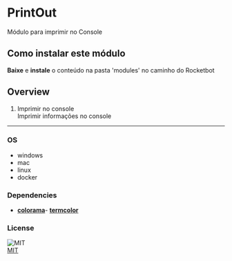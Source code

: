 # PrintOut
  
Módulo para imprimir no Console  

## Como instalar este módulo
  
__Baixe__ e __instale__ o conteúdo na pasta 'modules' no caminho do Rocketbot  



## Overview


1. Imprimir no console  
Imprimir informações no console  




----
### OS

- windows
- mac
- linux
- docker

### Dependencies
- [**colorama**](https://pypi.org/project/colorama/)- [**termcolor**](https://pypi.org/project/termcolor/)
### License
  
![MIT](https://camo.githubusercontent.com/107590fac8cbd65071396bb4d04040f76cde5bde/687474703a2f2f696d672e736869656c64732e696f2f3a6c6963656e73652d6d69742d626c75652e7376673f7374796c653d666c61742d737175617265)  
[MIT](http://opensource.org/licenses/mit-license.ph)